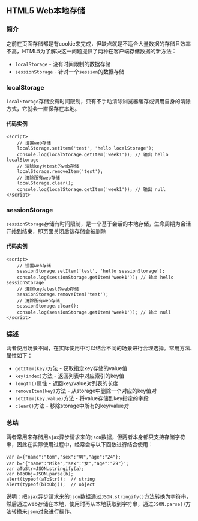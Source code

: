 ## HTML5 Web本地存储

### 简介

之前在页面存储都是有cookie来完成，但缺点就是不适合大量数据的存储且效率不高，HTML5为了解决这一问题提供了两种在客户端存储数据的新方法：

* `localStorage` - 没有时间限制的数据存储
* `sessionStorage` - 针对一个`session`的数据存储

### localStorage

`localStorage`存储没有时间限制，只有不手动清除浏览器缓存或调用自身的清除方式，它就会一直保存在本地。

#### 代码实例

    <script>
        // 设置web存储
        localStorage.setItem('test', 'hello localStorage');
        console.log(localStorage.getItem('week1')); // 输出 hello localStorage
        // 清除key为test的web存储
        localStorage.removeItem('test');
        // 清除所有web存储
        localStorage.clear();
        console.log(localStorage.getItem('week1')); // 输出 null
    </script>

### sessionStorage

`sessionStorage`存储有时间限制，是一个基于会话的本地存储，生命周期为会话开始到结束，即页面关闭后该存储会被删除

#### 代码实例

    <script>
        // 设置web存储
        sessionStorage.setItem('test', 'hello sessionStorage');
        console.log(sessionStorage.getItem('week1')); // 输出 hello sessionStorage
        // 清除key为test的web存储
        sessionStorage.removeItem('test');
        // 清除所有web存储
        sessionStorage.clear();
        console.log(sessionStorage.getItem('week1')); // 输出 null
    </script>

### 综述

两者使用场景不同，在实际使用中可以结合不同的场景进行合理选择。常用方法、属性如下：

* `getItem(key)`方法 - 获取指定key存储的value值
* `key(index)`方法 - 返回列表中对应索引的key值
* `length()`属性 - 返回key/value对列表的长度
* `removeItem(key)`方法 - 从storage中删除一个对应的key值对
* `setItem(key,value)`方法 - 将value存储到key指定的字段
* `clear()`方法 - 移除storage中所有的key/value对

### 总结

两者常用来存储用`ajax`异步请求来的`json`数据，但两者本身都只支持存储字符串，因此在实际使用过程中，经常会与以下函数进行结合使用：

    var a={"name":"tom","sex":"男","age":"24"};
    var b='{"name":"Mike","sex":"女","age":"29"}';
    var aToStr=JSON.stringify(a);
    var bToObj=JSON.parse(b);
    alert(typeof(aToStr));  // string
    alert(typeof(bToObj));  // object

说明：把`ajax`异步请求来的`json`数据通过`JSON.stringify()`方法转换为字符串，然后通过web存储在本地，使用时再从本地获取到字符串，通过`JSON.parse()`方法转换来`json`对象进行操作。